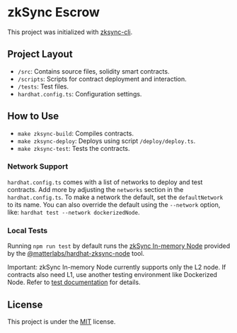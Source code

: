 # zkSync Escrow

This project was initialized with [zksync-cli](https://github.com/matter-labs/zksync-cli).

## Project Layout

- `/src`: Contains source files, solidity smart contracts.
- `/scripts`: Scripts for contract deployment and interaction.
- `/tests`: Test files.
- `hardhat.config.ts`: Configuration settings.

## How to Use

- `make zksync-build`: Compiles contracts.
- `make zksync-deploy`: Deploys using script `/deploy/deploy.ts`.
- `make zksync-test`: Tests the contracts.

### Network Support

`hardhat.config.ts` comes with a list of networks to deploy and test contracts. Add more by adjusting the `networks` section in the `hardhat.config.ts`. To make a network the default, set the `defaultNetwork` to its name. You can also override the default using the `--network` option, like: `hardhat test --network dockerizedNode`.

### Local Tests

Running `npm run test` by default runs the [zkSync In-memory Node](https://era.zksync.io/docs/tools/testing/era-test-node.html) provided by the [@matterlabs/hardhat-zksync-node](https://era.zksync.io/docs/tools/hardhat/hardhat-zksync-node.html) tool.

Important: zkSync In-memory Node currently supports only the L2 node. If contracts also need L1, use another testing environment like Dockerized Node. Refer to [test documentation](https://era.zksync.io/docs/tools/testing/) for details.



## License

This project is under the [MIT](./LICENSE) license.